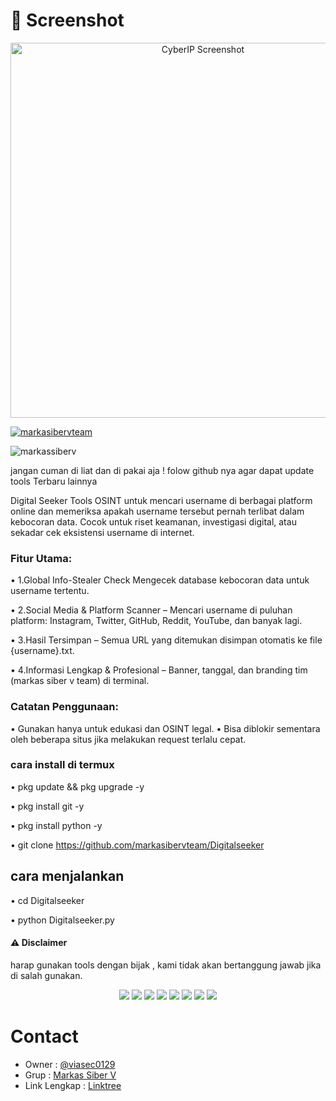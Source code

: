 # 📸 Screenshot

<p align="center">
  <img src="https://d.top4top.io/p_3518saba80.jpg" alt="CyberIP Screenshot" width="600"/>
</p>

<p align="left"> <a href="https://github.com/ryo-ma/github-profile-trophy"><img src="https://github-profile-trophy.vercel.app/?username=markasibervteam" alt="markasibervteam" /></a> </p>

<p align="left"> <img src="https://komarev.com/ghpvc/?username=markassiberv&label=Profile%20views&color=0e75b6&style=flat" alt="markassiberv" /> </p>

jangan cuman di liat dan di pakai aja ! folow github nya agar dapat update tools Terbaru lainnya 

Digital Seeker
Tools OSINT untuk mencari username di berbagai platform online dan memeriksa apakah username tersebut pernah terlibat dalam kebocoran data. Cocok untuk riset keamanan, investigasi digital, atau sekadar cek eksistensi username di internet.

### Fitur Utama:

• 1.Global Info-Stealer Check  Mengecek database kebocoran data untuk username tertentu.

• 2.Social Media & Platform Scanner – Mencari username di puluhan platform: Instagram, Twitter, GitHub, Reddit, YouTube, dan banyak lagi.

• 3.Hasil Tersimpan – Semua URL yang ditemukan disimpan otomatis ke file {username}.txt.

• 4.Informasi Lengkap & Profesional – Banner, tanggal, dan branding tim (markas siber v team) di terminal.

### Catatan Penggunaan:

• Gunakan hanya untuk edukasi dan OSINT legal.
• Bisa diblokir sementara oleh beberapa situs jika melakukan request terlalu cepat.

### cara install di termux 

• pkg update && pkg upgrade -y

• pkg install git -y

• pkg install python -y

• git clone https://github.com/markasibervteam/Digitalseeker

## cara menjalankan 

• cd Digitalseeker

• python Digitalseeker.py

#### ⚠️ Disclaimer
harap gunakan tools dengan bijak , kami tidak akan bertanggung jawab jika di salah gunakan. 


<p align="center">
  <img src="https://img.shields.io/badge/Brave-FF1B2D?style=for-the-badge&logo=Brave&logoColor=white" />
  <img src="https://img.shields.io/badge/Tor_Browser-7D4698?style=for-the-badge&logo=Tor-Browser&logoColor=white" />
  <img src="https://img.shields.io/badge/tmux-1BB91F?style=for-the-badge&logo=tmux&logoColor=white" />
  <img src="https://img.shields.io/badge/GIT-E44C30?style=for-the-badge&logo=git&logoColor=white" />
  <img src="https://img.shields.io/badge/GitHub-100000?style=for-the-badge&logo=github&logoColor=white" />
  <img src="https://img.shields.io/badge/Wireshark-1679A7?style=for-the-badge&logo=Wireshark&logoColor=white" />
  <img src="https://img.shields.io/badge/burpsuite-FF6633?style=for-the-badge&logo=burpsuite&logoColor=white" />
  <img src="https://img.shields.io/badge/metasploit-2596CD?style=for-the-badge&logo=metasploit&logoColor=white" />
</p>

# Contact
- Owner : [@viasec0129](https://t.me/viasec0129)  
- Grup : [Markas Siber V](https://t.me/markassiberv)  
- Link Lengkap : [Linktree](https://linktr.ee/linklengkapkami)
